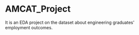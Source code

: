 # AMCAT_Project
It is an EDA project on the dataset about engineering graduates' employment outcomes.
